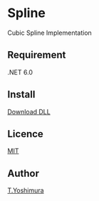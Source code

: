 # Spline
 Cubic Spline Implementation

## Requirement
 .NET 6.0
 
 ## Install
[Download DLL](https://github.com/tk-yoshimura/Spline/releases)

## Licence
[MIT](https://github.com/tk-yoshimura/Spline/blob/master/LICENSE)

## Author

[T.Yoshimura](https://github.com/tk-yoshimura)